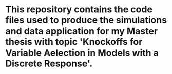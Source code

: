 # This repository contains the code files used to produce the simulations and data application for my Master thesis with topic 'Knockoffs for Variable Aelection in Models with a Discrete Response'.
